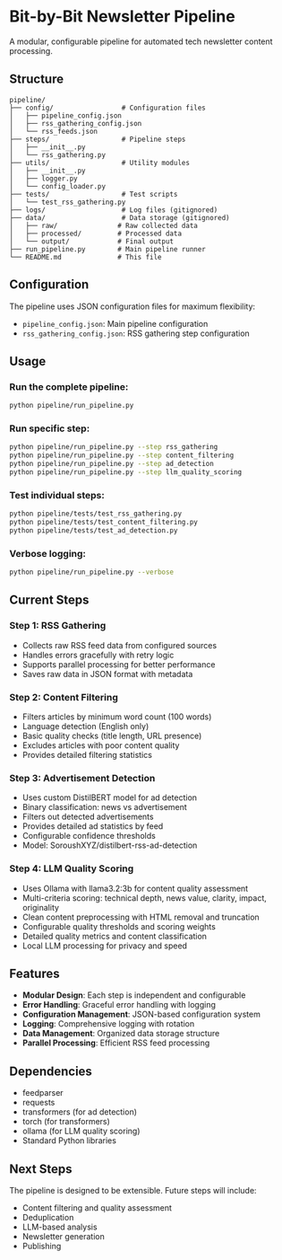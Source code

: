 # Bit-by-Bit Newsletter Pipeline

A modular, configurable pipeline for automated tech newsletter content processing.

## Structure

```
pipeline/
├── config/                 # Configuration files
│   ├── pipeline_config.json
│   ├── rss_gathering_config.json
│   └── rss_feeds.json
├── steps/                  # Pipeline steps
│   ├── __init__.py
│   └── rss_gathering.py
├── utils/                  # Utility modules
│   ├── __init__.py
│   ├── logger.py
│   └── config_loader.py
├── tests/                  # Test scripts
│   └── test_rss_gathering.py
├── logs/                   # Log files (gitignored)
├── data/                   # Data storage (gitignored)
│   ├── raw/               # Raw collected data
│   ├── processed/         # Processed data
│   └── output/            # Final output
├── run_pipeline.py        # Main pipeline runner
└── README.md              # This file
```

## Configuration

The pipeline uses JSON configuration files for maximum flexibility:

- `pipeline_config.json`: Main pipeline configuration
- `rss_gathering_config.json`: RSS gathering step configuration

## Usage

### Run the complete pipeline:
```bash
python pipeline/run_pipeline.py
```

### Run specific step:
```bash
python pipeline/run_pipeline.py --step rss_gathering
python pipeline/run_pipeline.py --step content_filtering
python pipeline/run_pipeline.py --step ad_detection
python pipeline/run_pipeline.py --step llm_quality_scoring
```

### Test individual steps:
```bash
python pipeline/tests/test_rss_gathering.py
python pipeline/tests/test_content_filtering.py
python pipeline/tests/test_ad_detection.py
```

### Verbose logging:
```bash
python pipeline/run_pipeline.py --verbose
```

## Current Steps

### Step 1: RSS Gathering
- Collects raw RSS feed data from configured sources
- Handles errors gracefully with retry logic
- Supports parallel processing for better performance
- Saves raw data in JSON format with metadata

### Step 2: Content Filtering
- Filters articles by minimum word count (100 words)
- Language detection (English only)
- Basic quality checks (title length, URL presence)
- Excludes articles with poor content quality
- Provides detailed filtering statistics

### Step 3: Advertisement Detection
- Uses custom DistilBERT model for ad detection
- Binary classification: news vs advertisement
- Filters out detected advertisements
- Provides detailed ad statistics by feed
- Configurable confidence thresholds
- Model: SoroushXYZ/distilbert-rss-ad-detection

### Step 4: LLM Quality Scoring
- Uses Ollama with llama3.2:3b for content quality assessment
- Multi-criteria scoring: technical depth, news value, clarity, impact, originality
- Clean content preprocessing with HTML removal and truncation
- Configurable quality thresholds and scoring weights
- Detailed quality metrics and content classification
- Local LLM processing for privacy and speed

## Features

- **Modular Design**: Each step is independent and configurable
- **Error Handling**: Graceful error handling with logging
- **Configuration Management**: JSON-based configuration system
- **Logging**: Comprehensive logging with rotation
- **Data Management**: Organized data storage structure
- **Parallel Processing**: Efficient RSS feed processing

## Dependencies

- feedparser
- requests
- transformers (for ad detection)
- torch (for transformers)
- ollama (for LLM quality scoring)
- Standard Python libraries

## Next Steps

The pipeline is designed to be extensible. Future steps will include:
- Content filtering and quality assessment
- Deduplication
- LLM-based analysis
- Newsletter generation
- Publishing
